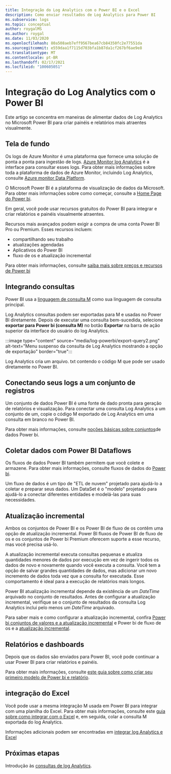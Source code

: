 ```yaml
---
title: Integração do Log Analytics com o Power BI e o Excel
description: Como enviar resultados de Log Analytics para Power BI
ms.subservice: logs
ms.topic: conceptual
author: roygalMS
ms.author: roygal
ms.date: 11/03/2020
ms.openlocfilehash: 80a508aeb7eff9567bea67cb84350fc2e77551da
ms.sourcegitcommit: e559daa1f7115d703bfa1b87da1cf267bf6ae9e8
ms.translationtype: MT
ms.contentlocale: pt-BR
ms.lasthandoff: 02/17/2021
ms.locfileid: "100605051"
---
```

# <a name="log-analytics-integration-with-power-bi"></a>Integração do Log Analytics com o Power BI

Este artigo se concentra em maneiras de alimentar dados de Log Analytics no Microsoft Power BI para criar painéis e relatórios mais atraentes visualmente. 

## <a name="background"></a>Tela de fundo 

Os logs de Azure Monitor é uma plataforma que fornece uma solução de ponta a ponta para ingestão de logs. [Azure Monitor log Analytics](../platform/data-platform.md#) é a interface para consultar esses logs. Para obter mais informações sobre toda a plataforma de dados de Azure Monitor, incluindo Log Analytics, consulte [Azure monitor Data Platform](../platform/data-platform.md). 

O Microsoft Power BI é a plataforma de visualização de dados da Microsoft. Para obter mais informações sobre como começar, consulte a [Home Page do Power bi](https://powerbi.microsoft.com/). 


Em geral, você pode usar recursos gratuitos do Power BI para integrar e criar relatórios e painéis visualmente atraentes.

Recursos mais avançados podem exigir a compra de uma conta Power BI Pro ou Premium. Esses recursos incluem: 
 - compartilhando seu trabalho 
 - atualizações agendadas
 - Aplicativos do Power BI 
 - fluxo de os e atualização incremental 

Para obter mais informações, consulte [saiba mais sobre preços e recursos de Power bi](https://powerbi.microsoft.com/pricing/) 

## <a name="integrating-queries"></a>Integrando consultas  

Power BI usa a [linguagem de consulta M](/powerquery-m/power-query-m-language-specification/) como sua linguagem de consulta principal. 

Log Analytics consultas podem ser exportadas para M e usadas no Power BI diretamente. Depois de executar uma consulta bem-sucedida, selecione **exportar para Power bi (consulta M)** no botão **Exportar** na barra de ação superior da interface do usuário do log Analytics.


:::image type="content" source="media/log-powerbi/export-query2.png" alt-text="Menu suspenso da consulta de Log Analytics mostrando a opção de exportação" border="true":::

Log Analytics cria um arquivo. txt contendo o código M que pode ser usado diretamente no Power BI.

## <a name="connecting-your-logs-to-a-dataset"></a>Conectando seus logs a um conjunto de registros 

Um conjunto de dados Power BI é uma fonte de dado pronta para geração de relatórios e visualização. Para conectar uma consulta Log Analytics a um conjunto de um, copie o código M exportado de Log Analytics em uma consulta em branco no Power BI. 

Para obter mais informações, consulte [noções básicas sobre conjuntos](/power-bi/service-datasets-understand/)de dados Power bi. 

## <a name="collect-data-with-power-bi-dataflows"></a>Coletar dados com Power BI Dataflows 

Os fluxos de dados Power BI também permitem que você colete e armazene. Para obter mais informações, consulte fluxos de dados do [Power bi](/power-bi/service-dataflows-overview).

Um fluxo de dados é um tipo de "ETL de nuvem" projetado para ajudá-lo a coletar e preparar seus dados. Um DataSet é o "modelo" projetado para ajudá-lo a conectar diferentes entidades e modelá-las para suas necessidades.

## <a name="incremental-refresh"></a>Atualização incremental 

Ambos os conjuntos de Power BI e os Power BI de fluxo de os contêm uma opção de atualização incremental. Power BI fluxos de Power BI de fluxo de os e os conjuntos de Power bi Premium oferecem suporte a esse recurso, mas você precisa usá-lo.  


A atualização incremental executa consultas pequenas e atualiza quantidades menores de dados por execução em vez de ingerir todos os dados de novo e novamente quando você executa a consulta. Você tem a opção de salvar grandes quantidades de dados, mas adicionar um novo incremento de dados toda vez que a consulta for executada. Esse comportamento é ideal para a execução de relatórios mais longos.

Power BI atualização incremental depende da existência de um *DateTime* arquivado no conjunto de resultados. Antes de configurar a atualização incremental, verifique se o conjunto de resultados da consulta Log Analytics inclui pelo menos um *DateTime* arquivado. 

Para saber mais e como configurar a atualização incremental, confira [Power bi conjuntos de valores e a atualização incremental](/power-bi/service-premium-incremental-refresh) e Power bi de fluxo de os e a [atualização incremental](/power-bi/service-dataflows-incremental-refresh).

## <a name="reports-and-dashboards"></a>Relatórios e dashboards

Depois que os dados são enviados para Power BI, você pode continuar a usar Power BI para criar relatórios e painéis.

Para obter mais informações, consulte [este guia sobre como criar seu primeiro modelo de Power bi e relatório](/learn/modules/build-your-first-power-bi-report/).  

## <a name="excel-integration"></a>integração do Excel

Você pode usar a mesma integração M usada em Power BI para integrar com uma planilha do Excel. Para obter mais informações, consulte este [guia sobre como integrar com o Excel](https://support.microsoft.com/office/import-data-from-external-data-sources-power-query-be4330b3-5356-486c-a168-b68e9e616f5a) e, em seguida, colar a consulta M exportada do log Analytics.

Informações adicionais podem ser encontradas em [integrar log Analytics e Excel](log-excel.md)

## <a name="next-steps"></a>Próximas etapas

Introdução às [consultas de log Analytics](../log-query/log-query-overview.md).
